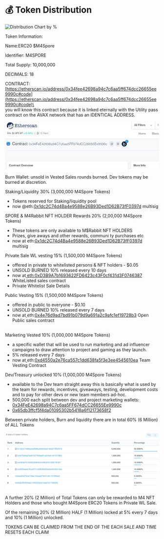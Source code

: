 # 💰 Token Distribution

![Distribution Chart by %](https://lh6.googleusercontent.com/3Nj7sqfNvHkIFBPid7ZUQd09gufOQlYnePnW54zAzKq4Y\_PSm36vKmIZoF4jcbfXJg8KxcrZbMD-1D3G5k57HhGJACH5x95ROOsg4KISVriiSIiVMmohfgfLkXXC5w)

Token Information:

Name:ERC20 $M4Spore

Identifier: M4SPORE

Total Supply: 10,000,000

DECIMALS: 18

CONTRACT: [https://etherscan.io/address/0x34fee42698a94c7c6aa5ff674dcc26655ee9990c#code](https://etherscan.io/address/0x34fee42698a94c7c6aa5ff674dcc26655ee9990c#code)\
\
you will know this contract because it is linked eternally with the Utility pass contract on the AVAX network that has an IDENTICAL ADDRESS.

![THE SMALL b TO THE RIGHT OF THE ADDRESS LINKS TO MILRAB CONTRACT ON AVAX AND VICE VERSA SO YOU ALWAYS KNOW YOU ARE LOOKING AT THE RIGHT CONTRACT.](<.gitbook/assets/image (1).png>)

Burn Wallet:  unsold in Vested Sales rounds burned.  Dev tokens may be burned at discretion.



Staking/Liquidity 30% (3,000,000 M4Spore Tokens)

* Tokens reserved for Staking/liquidity pool
* now @eth:[0x1dc2C74d4Ba4e9588e26B93Ded1D62B73fF0397d](https://gnosis-safe.io/app/eth:0x1dc2C74d4Ba4e9588e26B93Ded1D62B73fF0397d/balances) multisig



SPORE & M4Rabbit NFT HOLDER Rewards 20% (2,00,000 M4Spore Tokens)

* These tokens are only available to M$Rabbit NFT HOLDERS
* Prizes, give aways and other rewards, communi ty purchases etc
* now at eth:[0x1dc2C74d4Ba4e9588e26B93Ded1D62B73fF0397d](https://gnosis-safe.io/app/eth:0x1dc2C74d4Ba4e9588e26B93Ded1D62B73fF0397d/balances) multisig&#x20;



Private Sale WL vesting 15% (1,500,000 M4Spore Tokens)

* offered in private to whitelisted persons & NFT holders - $0.05
* UNSOLD BURNED 10% released every 10 days
* now at[ eth:0xD3B9A7b1693622FD6423c43F0cf431d3F0746387](https://etherscan.io/address/0xd3b9a7b1693622fd6423c43f0cf431d3f0746387#writeContract) WhiteListed sales contract
* Private Whitelist Sale Details



Public Vesting 15% (1,500,000 M4Spore Tokens)

* offered in public to everyone - $0.10
* &#x20;UNSOLD BURNED 10% released every 7 days
* now at[ ](https://etherscan.io/address/0x4e76d9ad7bd91b079d9a691a2c9afc1ef19728b3#code)eth:[0x4e76d9ad7bd91b079d9a691a2c9afc1ef19728b3](https://etherscan.io/address/0x4e76d9ad7bd91b079d9a691a2c9afc1ef19728b3#code)                 Open Public sales contract

\
Marketing Vested 10% (1,000,000 M4Spore Tokens)

* a specific wallet that will be used to run marketing and ad influencer campaigns to draw attention to project and gaming as they launch.&#x20;
* 5% released every 7 days
* now at[ ](https://etherscan.io/address/0x4e76d9ad7bd91b079d9a691a2c9afc1ef19728b3#code)eth:[0xd4550a2e76ca557c1dd638fa5f3e3ee4545610ea](https://etherscan.io/address/0xd4550a2e76ca557c1dd638fa5f3e3ee4545610ea#code)  Team Vesting Contract



Dev/Treasury unlocked 10% (1,000,000 M4Spore Tokens)

* available to the Dev team straight away this is basically what is used by the team for rewards, incentives, giveaways, testing, development costs and to pay for other devs or new team members ad-hoc.
* 500,000 each split between dev and project marketing wallets:\
  [0x34FeE42698a94C7c6aa5FF674dCC26655Ee9990c](https://etherscan.io/token/0x34fee42698a94c7c6aa5ff674dcc26655ee9990c?a=0xbeed5427b0e728ac7efaad279c51d511472f9ee2)
* [0x65db3ffcf5f4da01095302b5418a6f12173658f2](https://etherscan.io/token/0x34fee42698a94c7c6aa5ff674dcc26655ee9990c?a=0x65db3ffcf5f4da01095302b5418a6f12173658f2)



Between private holders, Burn and liquidity there are in total 60% (6 Million) of ALL Tokens

![](.gitbook/assets/image.png)

A further 20%  (2 Million) of Total Tokens can only be rewarded to M4 NFT Holders and those who bought M4Spore ERC20 Tokens in Private WL Sale.

Of the remaining 20% (2 Million) HALF (1 Million) locked at 5% every 7 days and 10% (1 Million) unlocked.



TOKENS CAN BE CLAIMED FROM THE END OF THE EACH SALE AND TIME RESETS EACH CLAIM
